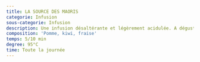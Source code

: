 ```yaml
---
title: LA SOURCE DES MAORIS
categorie: Infusion
sous-categorie: Infusion
description: Une infusion désaltérante et légèrement acidulée. A déguster chaude ou glacée!
composition: 'Pomme, kiwi, fraise'
temps: 5/10 min
degree: 95°C
time: Toute la journée
---
```


